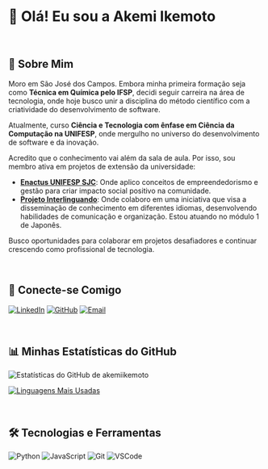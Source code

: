 # 👋 Olá! Eu sou a Akemi Ikemoto

<br>

## 🚀 Sobre Mim

Moro em São José dos Campos. Embora minha primeira formação seja como **Técnica em Química pelo IFSP**, decidi seguir carreira na área de tecnologia, onde hoje busco unir a disciplina do método científico com a criatividade do desenvolvimento de software.


Atualmente, curso **Ciência e Tecnologia com ênfase em Ciência da Computação na UNIFESP**, onde mergulho no universo do desenvolvimento de software e da inovação.

Acredito que o conhecimento vai além da sala de aula. Por isso, sou membro ativa em projetos de extensão da universidade:
-   **[Enactus UNIFESP SJC](https://www.instagram.com/sjcunifespenactus?igsh=OW0yZ2dmZjZtOXNu)**: Onde aplico conceitos de empreendedorismo e gestão para criar impacto social positivo na comunidade.
-   **[Projeto Interlinguando](https://www.instagram.com/projeto.interlinguando/)**: Onde colaboro em uma iniciativa que visa a disseminação de conhecimento em diferentes idiomas, desenvolvendo habilidades de comunicação e organização. Estou atuando no módulo 1 de Japonês.
  
Busco oportunidades para colaborar em projetos desafiadores e continuar crescendo como profissional de tecnologia.

<br>

## 🔗 Conecte-se Comigo

[![LinkedIn](https://img.shields.io/badge/LinkedIn-0077B5?style=for-the-badge&logo=linkedin&logoColor=white)](https://www.linkedin.com/in/leticia-akemi-ikemoto/)
[![GitHub](https://img.shields.io/badge/GitHub-181717?style=for-the-badge&logo=github&logoColor=white)](https://github.com/akemiikemoto)
[![Email](https://img.shields.io/badge/Email-D14836?style=for-the-badge&logo=gmail&logoColor=white)](mailto:leticia.ikemoto@unifesp.br)

<br>

## 📊 Minhas Estatísticas do GitHub

![Estatísticas do GitHub de akemiikemoto](https://github-readme-stats.vercel.app/api?username=akemiikemoto&show_icons=true&theme=dracula&include_all_commits=true&count_private=true)

[![Linguagens Mais Usadas](https://github-readme-stats.vercel.app/api/top-langs/?username=akemiikemoto&layout=compact&langs_count=8&theme=dracula)](https://github.com/anuraghazra/github-readme-stats)

<br>

## 🛠️ Tecnologias e Ferramentas
![Python](https://img.shields.io/badge/Python-3776AB?style=for-the-badge&logo=python&logoColor=white)
![JavaScript](https://img.shields.io/badge/JavaScript-F7DF1E?style=for-the-badge&logo=javascript&logoColor=black)
![Git](https://img.shields.io/badge/Git-F05032?style=for-the-badge&logo=git&logoColor=white)
![VSCode](https://img.shields.io/badge/VSCode-007ACC?style=for-the-badge&logo=visualstudiocode&logoColor=white)


